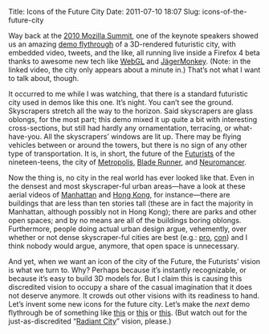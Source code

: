Title: Icons of the Future City
Date: 2011-07-10 18:07
Slug: icons-of-the-future-city

Way back at the
[2010 Mozilla Summit](https://wiki.mozilla.org/Summit2010), one of the
keynote speakers showed us an amazing
[demo flythrough](https://www.youtube.com/watch?v=VUOIS3jtD8Y) of a
3D-rendered futuristic city, with embedded video, tweets, and the
like, all running live inside a Firefox 4 beta thanks to awesome new
tech like
[WebGL](http://learningwebgl.com/cookbook/index.php/WebGL:_Frequently_Asked_Questions)
and [JägerMonkey](https://wiki.mozilla.org/JaegerMonkey). (Note: in
the linked video, the city only appears about a minute in.) That’s not
what I want to talk about, though.

It occurred to me while I was watching, that there is a standard
futuristic city used in demos like this one. It’s night. You can’t see
the ground. Skyscrapers stretch all the way to the horizon. Said
skyscrapers are glass oblongs, for the most part; this demo mixed it
up quite a bit with interesting cross-sections, but still had hardly
any ornamentation, terracing, or what-have-you. All the skyscrapers’
windows are lit up. There may be flying vehicles between or around the
towers, but there is no sign of any other type of transportation. It
is, in short, the future of the
[Futurists](http://www.unknown.nu/futurism/) of the nineteen-teens,
the city of
[Metropolis](http://en.wikipedia.org/wiki/Metropolis_%28film%29),
[Blade Runner](http://www.imdb.com/title/tt0083658/), and
[Neuromancer](http://www.williamgibsonbooks.com/books/neuromancer.asp).

Now the thing is, no city in the real world has ever looked like that.
Even in the densest and most skyscraper-ful urban areas—have a look at
these aerial videos of
[Manhattan](https://www.youtube.com/watch?v=9_MqERF6tIY) and
[Hong Kong](https://www.youtube.com/watch?v=kwiEuK_4xNE), for
instance—there are buildings that are less than ten stories tall
(these are in fact the majority in Manhattan, although possibly not in
Hong Kong); there are parks and other open spaces; and by no means are
all of the buildings boring oblongs. Furthermore, people doing actual
urban design argue, vehemently, over whether or not dense
skyscraper-ful cities are best (e.g.:
[pro](http://www.futureagenda.org/?p=1001),
[con](http://www.newgeography.com/content/001722-urban-legends-why-suburbs-not-dense-cities-are-future))
and I think nobody would argue, anymore, that open space is
unnecessary.

And yet, when we want an icon of the city of the Future, the
Futurists’ vision is what we turn to. Why? Perhaps because it’s
instantly recognizable, or because it’s easy to build 3D models
for. But I claim this is causing this discredited vision to occupy a
share of the casual imagination that it does not deserve anymore. It
crowds out other visions with its readiness to hand. Let’s invent some
new icons for the future city. Let’s make the *next* demo flythrough
be of something like
[this](http://visions2200.com/Images/JeanPattou1984.jpg) or
[this](https://web.archive.org/save/_embed/http://thenewscifi.com/wp-content/uploads/2012/04/futuristic-city.jpg)
or
[this](http://www.milkytea.com/blog/wp-content/uploads/2009/03/future-city3.jpg).
(But watch out for the just-as-discredited
“[Radiant City](https://en.wikipedia.org/wiki/Ville_Radieuse)” vision, please.)
